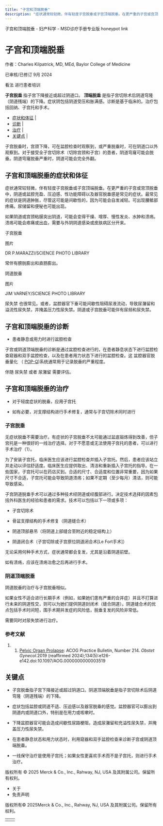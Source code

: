 ```yaml
---
title: "子宫和顶端脱垂"
description: "症状通常较轻微，伴有轻度子宫脱垂或子宫顶端脱垂。在更严重的子宫或宫顶脱垂中，阴道或盆腔充盈、压迫感、性功能障碍以及器官脱垂感是常见的症状。最常见的症状是阴道肿胀，尽管这可能是间歇性的，因为可能会自发减轻。可出现腰骶部疼痛。尿储留和便秘也可能出现。"
---
```


﻿子宫和顶端脱垂 \- 妇产科学 \- MSD诊疗手册专业版 honeypot link

# 子宫和顶端脱垂

作者：Charles Kilpatrick, MD, MEd, Baylor College of Medicine

已审核/已修订 9月 2024

看法 进行患者培训

**子宫脱垂** 指子宫下降接近或超过阴道口。 **顶端脱垂** 是指子宫切除术后阴道穹隆（阴道残端）的下降。症状阴包括阴道受压和胀满感。诊断是基于临床的。治疗包括回纳、子宫托和手术。

- [症状和体征](#症状和体征_v1064484_zh) \|
- [诊断](#诊断_v1064490_zh) \|
- [治疗](#治疗_v1064497_zh) \|
- [关键点](#关键点_v9175369_zh) \|

子宫脱垂时，宫颈下降，可在盆腔检查时观察到，或严重脱垂时，可在阴道口以外观察到。对于接受全子宫切除术（切除宫颈和子宫）的患者，阴道穹窿可能会脱垂。阴道穹窿脱垂严重时，阴道可能会完全外翻。

## 子宫和顶端脱垂的症状和体征

症状通常较轻微，伴有轻度子宫脱垂或子宫顶端脱垂。在更严重的子宫或宫顶脱垂中，阴道或盆腔充盈、压迫感、性功能障碍以及器官脱垂感是常见的症状。最常见的症状是阴道肿胀，尽管这可能是间歇性的，因为可能会自发减轻。可出现腰骶部疼痛。尿储留和便秘也可能出现。

如果阴道或宫颈粘膜突出阴道，可能会变得干燥、增厚、慢性发炎、水肿和溃疡。溃疡可能会疼痛或出血，需要与外阴阴道感染或皮肤病区分开来。

子宫脱垂



图片

DR P.MARAZZI/SCIENCE PHOTO LIBRARY

常伴有膀胱膨出和直肠膨出。

阴道脱垂



图片

JIM VARNEY/SCIENCE PHOTO LIBRARY

尿失禁 也很常见。或者，盆腔器官下垂可能间歇性阻碍尿液流动，导致尿潴留和溢流性尿失禁，并掩盖压力性尿失禁。阴道或子宫脱垂可能伴有尿频和尿失禁。

## 子宫和顶端脱垂的诊断

- 患者静息或用力时进行盆腔检查


子宫或阴道顶端脱垂的诊断是通过盆腔检查进行的，在患者静息状态下进行盆腔检查窥器和双手盆腔检查，以及在患者用力状态下进行的盆腔检查。这 盆腔器官脱垂量化 （ [POP-Q](https://www.augs.org/patient-services/pop-q-tool/))系统通常用于记录脱垂的严重程度。

伴随 尿失禁 或者 尿潴留 需要评估。

## 子宫和顶端脱垂的治疗

- 对于轻度症状的脱垂，应用子宫托

- 如有必要，对支撑结构进行手术修复，通常与子宫切除术同时进行


### 子宫脱垂

无症状脱垂不需要治疗。有症状的子宫脱垂不太可能通过盆底锻炼得到改善，但子宫托是一种很好的一线治疗选择。对于不愿意或无法使用子宫托的患者，可以进行手术治疗（1）。

为了安装子宫托，临床医生应该进行盆腔检查并插入子宫托。然后，患者应该站立并走动以评估舒适度。临床医生应提供取出、清洁和重新插入子宫托的指导。在一些国家，子宫托可以在药店买到。合适的尺寸、合适度和位置非常重要，因为如果尺寸不合适，子宫托可能会导致阴道溃疡；如果不定期（至少每月）清洁，则可能导致感染。

子宫阴道脱垂手术可以通过多种技术经阴道或经腹部进行。决定技术选择的因素包括外科医生的经验和患者的需求。技术可以包括以下一项或多项：

- 子宫切除术

- 骨盆支撑结构的手术修复（阴道缝合术）

- 阴道顶部悬吊（将阴道上部缝合至附近的稳定结构上）

- 阴道闭合术（子宫切除或子宫原位阴道闭合术\[Le Fort手术\]）


无论采用何种手术方式，症状通常都会复发，尤其是沿着阴道前壁。

如有溃疡，应该在溃疡治愈之后再进行手术。

### 阴道顶端脱垂

阴道脱垂的治疗与子宫脱垂相似。

如果女性不适合进行长期手术（例如，如果她们患有严重的合并症）并且不打算进行未来的阴道性交，则可以为她们提供阴道封闭术（缝合阴道）。阴道缝合术的优点包括手术时间短，围手术期并发症的风险低，脱垂复发的风险非常低。

需要同时对尿失禁进行治疗。

### 参考文献

1. 1. [Pelvic Organ Prolapse](https://pubmed.ncbi.nlm.nih.gov/31651832/): ACOG Practice Bulletin, Number 214. _Obstet Gynecol_.2019 (reaffirmed 2024);134(5):e126-e142.doi:10.1097/AOG.0000000000003519


## 关键点

- 子宫脱垂指子宫下降接近或超过阴道口。阴道顶端脱垂是指子宫切除术后阴道穹隆（阴道残端）的下降。

- 症状包括盆腔或阴道不适、压迫感以及器官脱垂的感觉。盆腔器官可以膨出到阴道内或阴道口外，特别是在用力或咳嗽时。

- 下降盆腔器官可能会造成间歇性尿路梗阻，造成尿潴留和充溢性尿失禁，并掩盖压力性尿失禁。

- 在患者静息状态和用力状态时，利用窥器和双手盆腔检查来诊断子宫或阴道顶端脱垂。

- 一线保守治疗是使用子宫托；如果女性更喜欢手术而不是子宫托，则进行手术治疗。




版权所有 © 2025
Merck & Co., Inc., Rahway, NJ, USA 及其附属公司。保留所有权利。

- 关于
- 免责声明

版权所有© 2025Merck & Co., Inc., Rahway, NJ, USA 及其附属公司。保留所有权利。

|     |     |
| --- | --- |
|  |  |